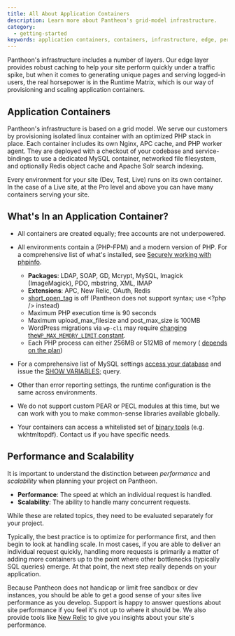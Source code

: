 ```yaml
---
title: All About Application Containers
description: Learn more about Pantheon's grid-model infrastructure.
category:
  - getting-started
keywords: application containers, containers, infrastructure, edge, performance, scalability, scaling
---
```

Pantheon's infrastructure includes a number of layers. Our edge layer provides robust caching to help your site perform quickly under a traffic spike, but when it comes to generating unique pages and serving logged-in users, the real horsepower is in the Runtime Matrix, which is our way of provisioning and scaling application containers.

## Application Containers

Pantheon's infrastructure is based on a grid model. We serve our customers by provisioning isolated linux container with an optimized PHP stack in place. Each container includes its own Nginx, APC cache, and PHP worker agent. They are deployed with a checkout of your codebase and service-bindings to use a dedicated MySQL container, networked file filesystem, and optionally Redis object cache and Apache Solr search indexing.

Every environment for your site (Dev, Test, Live) runs on its own container. In the case of a Live site, at the Pro level and above you can have many containers serving your site.

## What's In an Application Container?

- All containers are created equally; free accounts are not underpowered.
- All environments contain a (PHP-FPM) and a modern version of PHP. For a comprehensive list of what's installed, see [Securely working with phpinfo](/docs/articles/sites/secure-phpinfo).
  - **Packages**: LDAP, SOAP, GD, Mcrypt, MySQL, Imagick (ImageMagick), PDO, mbstring, XML, IMAP
  - **Extensions**: APC, New Relic, OAuth, Redis
  - [short\_open\_tag](http://www.php.net/manual/en/ini.core.php#ini.short-open-tag) is off (Pantheon does not support <? ?> syntax; use <?php /> instead)
  - Maximum PHP execution time is 90 seconds
  - Maximum upload\_max\_filesize and post\_max\_size is 100MB
  - WordPress migrations via `wp-cli` may require [changing the`WP_MAX_MEMORY_LIMIT` constant](http://codex.wordpress.org/Editing_wp-config.php#Increasing_memory_allocated_to_PHP).
  - Each PHP process can either 256MB or 512MB of memory ( [depends on the plan](https://www.getpantheon.com/pricing))

- For a comprehensive list of MySQL settings [access your database](/docs/articles/local/accessing-mysql-databases/) and issue the [SHOW VARIABLES;](http://dev.mysql.com/doc/refman/5.0/en/show-variables.html) query.
- Other than error reporting settings, the runtime configuration is the same across environments.
- We do not support custom PEAR or PECL modules at this time, but we can work with you to make common-sense libraries available globally.
- Your containers can access a whitelisted set of [binary tools](/docs/articles/sites/external-libraries) (e.g. wkhtmltopdf). Contact us if you have specific needs.

## Performance and Scalability

It is important to understand the distinction between _performance_ and _scalability_ when planning your project on Pantheon.

- **Performance**: The speed at which an individual request is handled.
- **Scalability**: The ability to handle many concurrent requests.

While these are related topics, they need to be evaluated separately for your project.

Typically, the best practice is to optimize for performance first, and then begin to look at handling scale. In most cases, if you are able to deliver an individual request quickly, handling more requests is primarily a matter of adding more containers up to the point where other bottlenecks (typically SQL queries) emerge. At that point, the next step really depends on your application.

Because Pantheon does not handicap or limit free sandbox or dev instances, you should be able to get a good sense of your sites live performance as you develop. Support is happy to answer questions about site performance if you feel it's not up to where it should be. We also provide tools like [New Relic](/docs/articles/sites/newrelic/new-relic-performance-analysis) to give you insights about your site's performance.
